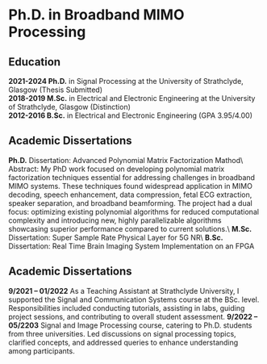 # Ph.D. in Broadband MIMO Processing 
## Education
**2021-2024 Ph.D.** in Signal Processing at the University of Strathclyde, Glasgow (Thesis Submitted)\
**2018-2019 M.Sc.** in Electrical and Electronic Engineering at the University of Strathclyde, Glasgow (Distinction)\
**2012-2016 B.Sc.** in Electrical and Electronic Engineering (GPA 3.95/4.00)
## Academic Dissertations
**Ph.D.** Dissertation: Advanced Polynomial Matrix Factorization Mathod\\
Abstract: My PhD work focused on developing polynomial matrix factorization techniques essential
for addressing challenges in broadband MIMO systems. These techniques found widespread
application in MIMO decoding, speech enhancement, data compression, fetal ECG
extraction, speaker separation, and broadband beamforming. The project had a dual focus:
optimizing existing polynomial algorithms for reduced computational complexity and
introducing new, highly parallelizable algorithms showcasing superior performance
compared to current solutions.\\
**M.Sc.** Dissertation: Super Sample Rate Physical Layer for 5G NR\\
**B.Sc.** Dissertation: Real Time Brain Imaging System Implementation on an FPGA
## Academic Dissertations
**9/2021 – 01/2022** As a Teaching Assistant at Strathclyde University, I supported the Signal
and Communication Systems course at the BSc. level. Responsibilities
included conducting tutorials, assisting in labs, guiding project sessions,
and contributing to overall student assessment.
**9/2022 – 05/2203** Signal and Image Processing course, catering to Ph.D. students from
three universities. Led discussions on signal processing topics, clarified
concepts, and addressed queries to enhance understanding among
participants.

